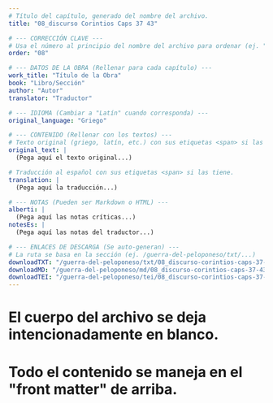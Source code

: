 ```yaml
---
# Título del capítulo, generado del nombre del archivo.
title: "08_discurso Corintios Caps 37 43"

# --- CORRECCIÓN CLAVE ---
# Usa el número al principio del nombre del archivo para ordenar (ej. "05" de "05_conflicto...")
order: "08"

# --- DATOS DE LA OBRA (Rellenar para cada capítulo) ---
work_title: "Título de la Obra"
book: "Libro/Sección"
author: "Autor"
translator: "Traductor"

# --- IDIOMA (Cambiar a "Latín" cuando corresponda) ---
original_language: "Griego"

# --- CONTENIDO (Rellenar con los textos) ---
# Texto original (griego, latín, etc.) con sus etiquetas <span> si las tiene.
original_text: |
  (Pega aquí el texto original...)

# Traducción al español con sus etiquetas <span> si las tiene.
translation: |
  (Pega aquí la traducción...)

# --- NOTAS (Pueden ser Markdown o HTML) ---
alberti: |
  (Pega aquí las notas críticas...)
notesEs: |
  (Pega aquí las notas del traductor...)

# --- ENLACES DE DESCARGA (Se auto-generan) ---
# La ruta se basa en la sección (ej. /guerra-del-peloponeso/txt/...)
downloadTXT: "/guerra-del-peloponeso/txt/08_discurso-corintios-caps-37-43.txt"
downloadMD: "/guerra-del-peloponeso/md/08_discurso-corintios-caps-37-43.md"
downloadTEI: "/guerra-del-peloponeso/tei/08_discurso-corintios-caps-37-43.xml"
---
```

# El cuerpo del archivo se deja intencionadamente en blanco.
# Todo el contenido se maneja en el "front matter" de arriba.